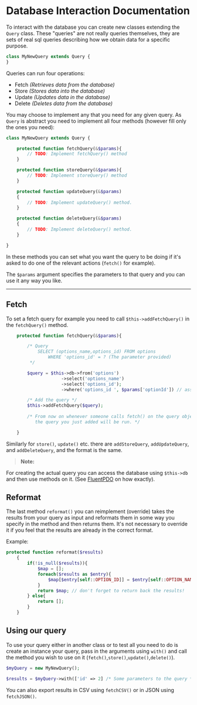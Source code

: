 Database Interaction Documentation
===================


To interact with the database you can create new classes extending the `Query` class. These "queries" are not really queries themselves, they are sets of real sql queries describing how we obtain data for a specific purpose.

```php
class MyNewQuery extends Query {
}
```

Queries can run four operations:
- Fetch  *(Retrieves data from the database)*
- Store  *(Stores data into the database)*
- Update *(Updates data in the database)*
- Delete *(Deletes data from the database)*

You may choose to implement any that you need for any given query. As `Query` is abstract you need to implement all four methods (however fill only the ones you need):

```php
class MyNewQuery extends Query {

	protected function fetchQuery(&$params){
		// TODO: Implement fetchQuery() method
	}

	protected function storeQuery(&$params){
		// TODO: Implement storeQuery() method
	}

	protected function updateQuery(&$params)
    {
        // TODO: Implement updateQuery() method.
    }

    protected function deleteQuery(&$params)
    {
        // TODO: Implement deleteQuery() method.
    }

}
```

In these methods you can set what you want the query to be doing if it's asked to do one of the relevant actions (`fetch()` for example).

The `$params` argument specifies the parameters to that query and you can use it any way you like.



----------


Fetch
-------------

To set a fetch query for example you need to call `$this->addFetchQuery()` in the `fetchQuery()` method.

```php
	protected function fetchQuery(&$params){

	    /* Query
	        SELECT (options_name,options_id) FROM options
	            WHERE 'options_id' = ? (The parameter provided)
	     */

		$query = $this->db->from('options')
					 ->select('options_name')
					 ->select('options_id');
					 ->where('options_id ', $params['optionId']) // assuming whoever calls this passes an optionsId in the params array

		/* Add the query */
		$this->addFetchQuery($query);
		
		/* From now on whenever someone calls fetch() on the query object,
		   the query you just added will be run. */

	}
```


Similarly for `store()`, `update()` etc. there are `addStoreQuery`, `addUpdateQuery`, and `addDeleteQuery`, and the format is the same.



> **Note:**

For creating the actual query you can access the database using `$this->db` and then use methods on it. (See [FluentPDO](http://fpdo.github.io/fluentpdo/) on how exactly).

Reformat
-------------
The last method `reformat()` you can reimplement (override) takes the results from your query as input and reformats them in some way you specify in the method and then returns them. 
It's not necessary to override it if you feel that the results are already in the correct format.

Example:
```php
protected function reformat($results)
    {
    	if(!is_null($results)){
    		$map = [];
    		foreach($results as $entry){
    			$map[$entry[self::OPTION_ID]] = $entry[self::OPTION_NAME];
    		}
    		return $map; // don't forget to return back the results!
    	} else{
    	    return []; 
    	}
    }
```

Using our query
-----------------

To use your query either in another class or to test all you need to do is create an instance your query, pass in the arguments using `with()` and call the method you wish to use on it (`fetch()`,`store()`,`update()`,`delete()`).

```php
$myQuery = new MyNewQuery();

$results = $myQuery->with(['id' => 2] /* Some parameters to the query */)->fetch();
```

You can also export results in CSV using `fetchCSV()` or in JSON using `fetchJSON()`.